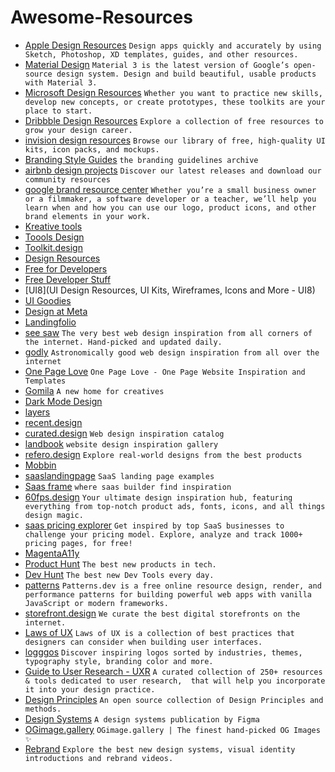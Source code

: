 # Awesome-Resources

- [Apple Design Resources](https://developer.apple.com/design/resources/) `Design apps quickly and accurately by using Sketch, Photoshop, XD templates, guides, and other resources.`
- [Material Design](https://m3.material.io/) `Material 3 is the latest version of Google’s open-source design system. Design and build beautiful, usable products with Material 3.`
- [Microsoft Design Resources](https://www.microsoft.design/resources) `Whether you want to practice new skills, develop new concepts, or create prototypes, these toolkits are your place to start.`
- [Dribbble Design Resources](https://dribbble.com/resources) `Explore a collection of free resources to grow your design career.`
- [invision design resources](https://www.invisionapp.com/free-resources) `Browse our library of free, high-quality UI kits, icon packs, and mockups.`
- [Branding Style Guides](https://brandingstyleguides.com/) `the branding guidelines archive`
- [airbnb design projects](https://airbnb.design/our-projects/) `Discover our latest releases and download our community resources`
- [google brand resource center](https://about.google/brand-resource-center/) `Whether you’re a small business owner or a filmmaker, a software developer or a teacher, we’ll help you learn when and how you can use our logo, product icons, and other brand elements in your work.`
- [Kreative tools](https://kreative.tools/)
- [Toools Design](https://www.toools.design/)
- [Toolkit.design](https://toolkit.design/)
- [Design Resources](https://designresourc.es/)
- [Free for Developers](https://free-for.dev/#/)
- [Free Developer Stuff](https://freestuff.dev/)
- [UI8](UI Design Resources, UI Kits, Wireframes, Icons and More - UI8)
- [UI Goodies](https://uigoodies.com/)
- [Design at Meta](https://design.facebook.com/toolsandresources/)
- [Landingfolio](https://www.landingfolio.com/)
- [see saw](https://www.seesaw.website/) `The very best web design inspiration from all corners of the internet. Hand-picked and updated daily.`
- [godly](https://godly.website/) `Astronomically good web design inspiration from all over the internet`
- [One Page Love](https://onepagelove.com/) `One Page Love - One Page Website Inspiration and Templates`
- [Gomila](https://www.gomila.co/) `A new home for creatives`
- [Dark Mode Design](https://www.darkmodedesign.com/)
- [layers](https://layers.to/explore/recent)
- [recent.design](https://recent.design/)
- [curated.design](https://www.curated.design/) `Web design inspiration catalog`
- [landbook](https://land-book.com/) `website design inspiration gallery`
- [refero.design](https://refero.design/) `Explore real-world designs from the best products`
- [Mobbin](https://mobbin.com/)
- [saaslandingpage](https://saaslandingpage.com/) `SaaS landing page examples`
- [Saas frame](https://www.saasframe.io/) `where saas builder find inspiration`
- [60fps.design](https://www.60fps.design/) `Your ultimate design inspiration hub, featuring everything from top-notch product ads, fonts, icons, and all things design magic.`
- [saas pricing explorer](https://explorer.hyperline.co/) `Get inspired by top SaaS businesses to challenge your pricing model. Explore, analyze and track 1000+ pricing pages, for free!`
- [MagentaA11y](https://www.magentaa11y.com/)
- [Product Hunt](https://www.producthunt.com/) `The best new products in tech.`
- [Dev Hunt](https://devhunt.org/) `The best new Dev Tools every day.`
- [patterns](https://www.patterns.dev/) `Patterns.dev is a free online resource design, render, and performance patterns for building powerful web apps with vanilla JavaScript or modern frameworks.`
- [storefront.design](https://www.storefront.design/) `We curate the best digital storefronts on the internet.`
- [Laws of UX](https://lawsofux.com/) `Laws of UX is a collection of best practices that designers can consider when building user interfaces.`
- [logggos](https://www.logggos.club/) `Discover inspiring logos sorted by industries, themes, typography style, branding color and more.`
- [Guide to User Research - UXR](http://guidetouxr.com/) `A curated collection of 250+ resources & tools dedicated to user research,  that will help you incorporate it into your design practice.`
- [Design Principles](https://principles.design/) `An open source collection of Design Principles and methods.`
- [Design Systems](https://www.designsystems.com/) `A design systems publication by Figma`
- [OGimage.gallery](https://www.ogimage.gallery/) `OGimage.gallery | The finest hand-picked OG Images ✨`
- [Rebrand](https://www.rebrand.gallery/) `Explore the best new design systems, visual identity introductions and rebrand videos.`
